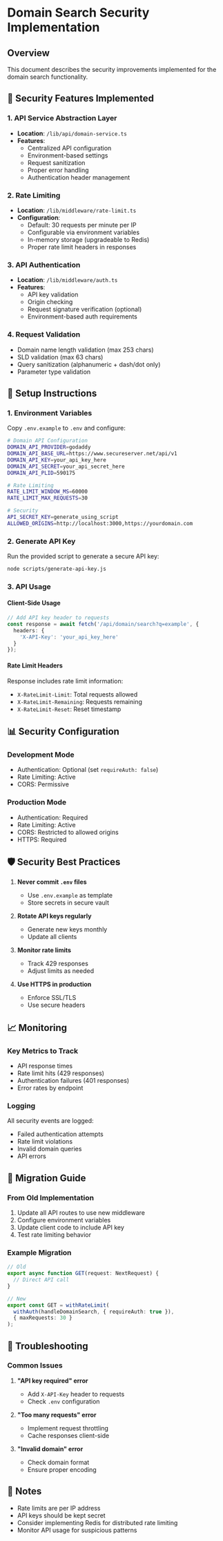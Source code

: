# Domain Search Security Implementation

## Overview
This document describes the security improvements implemented for the domain search functionality.

## 🔐 Security Features Implemented

### 1. API Service Abstraction Layer
- **Location**: `/lib/api/domain-service.ts`
- **Features**:
  - Centralized API configuration
  - Environment-based settings
  - Request sanitization
  - Proper error handling
  - Authentication header management

### 2. Rate Limiting
- **Location**: `/lib/middleware/rate-limit.ts`
- **Configuration**:
  - Default: 30 requests per minute per IP
  - Configurable via environment variables
  - In-memory storage (upgradeable to Redis)
  - Proper rate limit headers in responses

### 3. API Authentication
- **Location**: `/lib/middleware/auth.ts`
- **Features**:
  - API key validation
  - Origin checking
  - Request signature verification (optional)
  - Environment-based auth requirements

### 4. Request Validation
- Domain name length validation (max 253 chars)
- SLD validation (max 63 chars)
- Query sanitization (alphanumeric + dash/dot only)
- Parameter type validation

## 🚀 Setup Instructions

### 1. Environment Variables
Copy `.env.example` to `.env` and configure:

```bash
# Domain API Configuration
DOMAIN_API_PROVIDER=godaddy
DOMAIN_API_BASE_URL=https://www.secureserver.net/api/v1
DOMAIN_API_KEY=your_api_key_here
DOMAIN_API_SECRET=your_api_secret_here
DOMAIN_API_PLID=590175

# Rate Limiting
RATE_LIMIT_WINDOW_MS=60000
RATE_LIMIT_MAX_REQUESTS=30

# Security
API_SECRET_KEY=generate_using_script
ALLOWED_ORIGINS=http://localhost:3000,https://yourdomain.com
```

### 2. Generate API Key
Run the provided script to generate a secure API key:

```bash
node scripts/generate-api-key.js
```

### 3. API Usage

#### Client-Side Usage
```typescript
// Add API key header to requests
const response = await fetch('/api/domain/search?q=example', {
  headers: {
    'X-API-Key': 'your_api_key_here'
  }
});
```

#### Rate Limit Headers
Response includes rate limit information:
- `X-RateLimit-Limit`: Total requests allowed
- `X-RateLimit-Remaining`: Requests remaining
- `X-RateLimit-Reset`: Reset timestamp

## 📊 Security Configuration

### Development Mode
- Authentication: Optional (set `requireAuth: false`)
- Rate Limiting: Active
- CORS: Permissive

### Production Mode
- Authentication: Required
- Rate Limiting: Active
- CORS: Restricted to allowed origins
- HTTPS: Required

## 🛡️ Security Best Practices

1. **Never commit `.env` files**
   - Use `.env.example` as template
   - Store secrets in secure vault

2. **Rotate API keys regularly**
   - Generate new keys monthly
   - Update all clients

3. **Monitor rate limits**
   - Track 429 responses
   - Adjust limits as needed

4. **Use HTTPS in production**
   - Enforce SSL/TLS
   - Use secure headers

## 📈 Monitoring

### Key Metrics to Track
- API response times
- Rate limit hits (429 responses)
- Authentication failures (401 responses)
- Error rates by endpoint

### Logging
All security events are logged:
- Failed authentication attempts
- Rate limit violations
- Invalid domain queries
- API errors

## 🔄 Migration Guide

### From Old Implementation
1. Update all API routes to use new middleware
2. Configure environment variables
3. Update client code to include API key
4. Test rate limiting behavior

### Example Migration
```typescript
// Old
export async function GET(request: NextRequest) {
  // Direct API call
}

// New
export const GET = withRateLimit(
  withAuth(handleDomainSearch, { requireAuth: true }),
  { maxRequests: 30 }
);
```

## 🚨 Troubleshooting

### Common Issues

1. **"API key required" error**
   - Add `X-API-Key` header to requests
   - Check `.env` configuration

2. **"Too many requests" error**
   - Implement request throttling
   - Cache responses client-side

3. **"Invalid domain" error**
   - Check domain format
   - Ensure proper encoding

## 📝 Notes

- Rate limits are per IP address
- API keys should be kept secret
- Consider implementing Redis for distributed rate limiting
- Monitor API usage for suspicious patterns